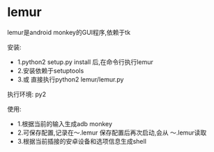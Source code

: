 # lemur

lemur是android monkey的GUI程序,依赖于tk

安装:

- 1.python2 setup.py install 后,在命令行执行lemur
- 2.安装依赖于setuptools
- 3.或 直接执行python2 lemur/lemur.py

执行环境:
py2

使用:

- 1.根据当前的输入生成adb monkey
- 2.可保存配置,记录在～.lemur
  保存配置后再次启动,会从 ～.lemur读取
- 3.根据当前插接的安卓设备和选项信息生成shell

